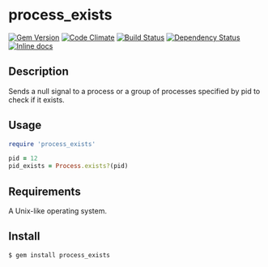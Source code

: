 # process_exists

[![Gem Version](https://badge.fury.io/rb/process_exists.svg)](http://badge.fury.io/rb/process_exists)
[![Code Climate](https://codeclimate.com/github/wilsonsilva/process_exists/badges/gpa.svg)](https://codeclimate.com/github/wilsonsilva/process_exists)
[![Build Status](https://travis-ci.org/wilsonsilva/process_exists.svg?branch=master)](https://travis-ci.org/wilsonsilva/process_exists)
[![Dependency Status](https://gemnasium.com/wilsonsilva/process_exists.svg)](https://gemnasium.com/wilsonsilva/process_exists)
[![Inline docs](http://inch-ci.org/github/wilsonsilva/process_exists.png?branch=master)](http://inch-ci.org/github/wilsonsilva/process_exists)

## Description

Sends a null signal to a process or a group of processes specified by pid to check if it exists.

## Usage

```ruby
require 'process_exists'

pid = 12
pid_exists = Process.exists?(pid)
```

## Requirements

A Unix-like operating system.

## Install

```bash
$ gem install process_exists
```

